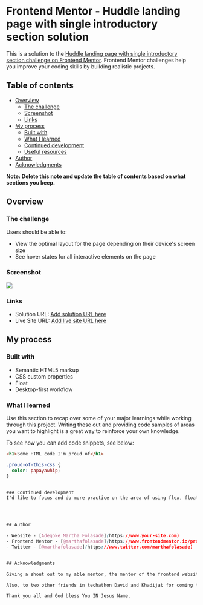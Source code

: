 # Frontend Mentor - Huddle landing page with single introductory section solution

This is a solution to the [Huddle landing page with single introductory section challenge on Frontend Mentor](https://www.frontendmentor.io/challenges/huddle-landing-page-with-a-single-introductory-section-B_2Wvxgi0). Frontend Mentor challenges help you improve your coding skills by building realistic projects. 

## Table of contents

- [Overview](#overview)
  - [The challenge](#the-challenge)
  - [Screenshot](#screenshot)
  - [Links](#links)
- [My process](#my-process)
  - [Built with](#built-with)
  - [What I learned](#what-i-learned)
  - [Continued development](#continued-development)
  - [Useful resources](#useful-resources)
- [Author](#author)
- [Acknowledgments](#acknowledgments)

**Note: Delete this note and update the table of contents based on what sections you keep.**

## Overview

### The challenge

Users should be able to:

- View the optimal layout for the page depending on their device's screen size
- See hover states for all interactive elements on the page

### Screenshot

![](./huddlelanding.jpg)


### Links

- Solution URL: [Add solution URL here](https://your-solution-url.com)
- Live Site URL: [Add live site URL here](https://your-live-site-url.com)

## My process

### Built with

- Semantic HTML5 markup
- CSS custom properties
- Float
- Desktop-first workflow


### What I learned

Use this section to recap over some of your major learnings while working through this project. Writing these out and providing code samples of areas you want to highlight is a great way to reinforce your own knowledge.

To see how you can add code snippets, see below:

```html
<h1>Some HTML code I'm proud of</h1>
```
```css
.proud-of-this-css {
  color: papayawhip;
}


### Continued development
I'd like to focus and do more practice on the area of using flex, float, grid, padding, and alignment in future projects




## Author

- Website - [Adegoke Martha Folasade](https://www.your-site.com)
- Frontend Mentor - [@marthafolasade](https://www.frontendmentor.io/profile/marthafolasade)
- Twitter - [@marthafolasade](https://www.twitter.com/marthafolasade)


## Acknowledgments

Giving a shout out to my able mentor, the mentor of the frontend website development group in techathon in person of Ace Adonis.

Also, to two other friends in techathon David and Khadijat for coming to my aid when i needed them most. 

Thank you all and God bless You IN Jesus Name.


